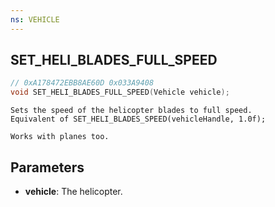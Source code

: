 ```yaml
---
ns: VEHICLE
---
```

## SET_HELI_BLADES_FULL_SPEED

```c
// 0xA178472EBB8AE60D 0x033A9408
void SET_HELI_BLADES_FULL_SPEED(Vehicle vehicle);
```

```
Sets the speed of the helicopter blades to full speed.
Equivalent of SET_HELI_BLADES_SPEED(vehicleHandle, 1.0f);
  
Works with planes too.
```

## Parameters
* **vehicle**: The helicopter.

